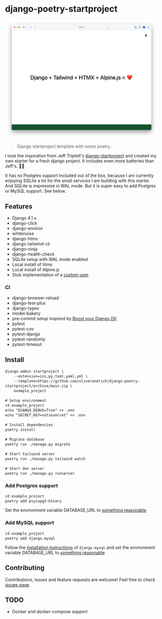 # django-poetry-startproject

![Screenshot of the landing page](docs/landingpage.png)

> Django startproject template with some poetry.

I took the inspiration from Jeff Triplett's [django-startproject](https://github.com/jefftriplett/django-startproject) and created my own starter for a fresh django project. It includes even more batteries than Jeff's. 🤷‍♂️

It has no Postgres support included out of the box, because I am currently enjoying SQLite a lot for the small services I am building with this starter. And SQLite is impressive in WAL mode. But it is super easy to add Postgres or MySQL support. See below.

## Features

- Django 4.1.x
- django-click
- django-environ
- whitenoise
- django-htmx
- django-tailwind-cli
- django-ninja
- django-health-check
- SQLite setup with WAL mode enabled
- Local install of htmx
- Local install of Alpine.js
- Stub implementation of a [custom user](https://testdriven.io/blog/django-custom-user-model/).

### CI

- django-browser-reload
- django-test-plus
- django-types
- model-bakery
- pre-commit setup inspired by [Boost your Django DX](https://adamchainz.gumroad.com/l/byddx)
- pytest
- pytest-cov
- pytest-django
- pytest-randomly
- pytest-timeout

## Install

```shell
django-admin startproject \
    --extension=ini,py,toml,yaml,yml \
    --template=https://github.com/oliverandrich/django-poetry-startproject/archive/main.zip \
    example_project

# Setup environment
cd example_project
echo "DJANGO_DEBUG=True" >> .env
echo "SECRET_KEY=notsosecret" >> .env

# Install dependencies
poetry install

# Migrate database
poetry run ./manage.py migrate

# Start tailwind server
poetry run ./manage.py tailwind watch

# Start dev server
poetry run ./manage.py runserver
```

### Add Postgres support

```shell
cd example_project
poetry add psycopg2-binary
```

Set the environment variable DATABASE_URL to [something reasonable](https://django-environ.readthedocs.io/en/latest/types.html#environ-env-db-url)

### Add MySQL support

```shell
cd example_project
poetry add django-mysql
```

Follow the [installation instructions](https://django-mysql.readthedocs.io/en/latest/installation.html#id1) of `django-mysql` and set the environment variable DATABASE_URL to [something reasonable](https://django-environ.readthedocs.io/en/latest/types.html#environ-env-db-url)

## Contributing

Contributions, issues and feature requests are welcome!
Feel free to check [issues page](https://github.com/oliverandrich/django-poetry-startproject/issues).

## TODO

- Docker and docker-compose support
